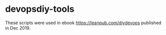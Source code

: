 # devopsdiy-tools
These scripts were used in ebook https://leanpub.com/diydevops published in Dec 2019.
